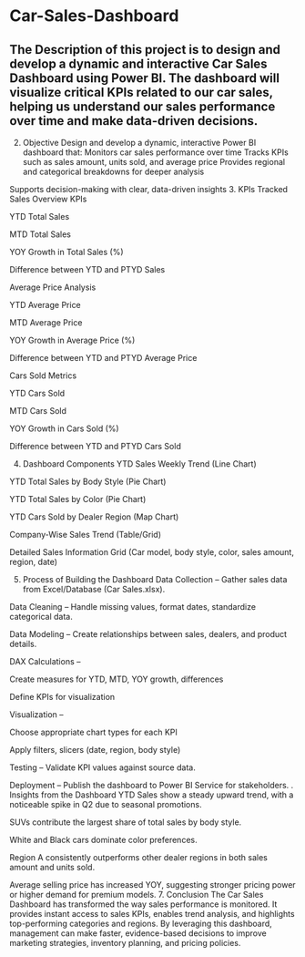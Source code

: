 # Car-Sales-Dashboard

## The Description of this project is to design and develop a dynamic and interactive Car Sales Dashboard using Power BI. The dashboard will visualize critical KPIs related to our car sales, helping us understand our sales performance over time and make data-driven decisions.
2. Objective
Design and develop a dynamic, interactive Power BI dashboard that:
Monitors car sales performance over time
Tracks KPIs such as sales amount, units sold, and average price
Provides regional and categorical breakdowns for deeper analysis

Supports decision-making with clear, data-driven insights
3. KPIs Tracked
Sales Overview KPIs

YTD Total Sales

MTD Total Sales

YOY Growth in Total Sales (%)

Difference between YTD and PTYD Sales

Average Price Analysis

YTD Average Price

MTD Average Price

YOY Growth in Average Price (%)

Difference between YTD and PTYD Average Price

Cars Sold Metrics

YTD Cars Sold

MTD Cars Sold

YOY Growth in Cars Sold (%)

Difference between YTD and PTYD Cars Sold

4. Dashboard Components
YTD Sales Weekly Trend (Line Chart)

YTD Total Sales by Body Style (Pie Chart)

YTD Total Sales by Color (Pie Chart)

YTD Cars Sold by Dealer Region (Map Chart)

Company-Wise Sales Trend (Table/Grid)

Detailed Sales Information Grid (Car model, body style, color, sales amount, region, date)

5. Process of Building the Dashboard
Data Collection – Gather sales data from Excel/Database (Car Sales.xlsx).

Data Cleaning – Handle missing values, format dates, standardize categorical data.

Data Modeling – Create relationships between sales, dealers, and product details.

DAX Calculations –

Create measures for YTD, MTD, YOY growth, differences

Define KPIs for visualization

Visualization –

Choose appropriate chart types for each KPI

Apply filters, slicers (date, region, body style)

Testing – Validate KPI values against source data.

Deployment – Publish the dashboard to Power BI Service for stakeholders.
. Insights from the Dashboard
YTD Sales show a steady upward trend, with a noticeable spike in Q2 due to seasonal promotions.

SUVs contribute the largest share of total sales by body style.

White and Black cars dominate color preferences.

Region A consistently outperforms other dealer regions in both sales amount and units sold.

Average selling price has increased YOY, suggesting stronger pricing power or higher demand for premium models.
7. Conclusion
The Car Sales Dashboard has transformed the way sales performance is monitored. It provides instant access to sales KPIs, enables trend analysis, and highlights top-performing categories and regions. By leveraging this dashboard, management can make faster, evidence-based decisions to improve marketing strategies, inventory planning, and pricing policies.

